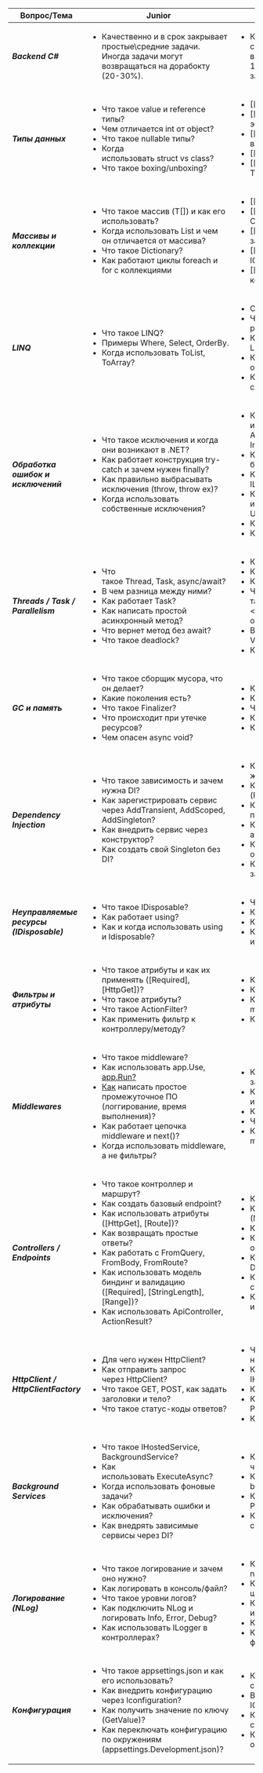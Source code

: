 | Вопрос/Тема                               | Junior                                                                                                                                                                                                                                                                                                                                                                                            | Middle                                                                                                                                                                                                                                                                                                                                                                                                                                                                        | Senior                                                                                                                                                                                                                                                                                                                                                                                                                                                               |
| ----------------------------------------- | ------------------------------------------------------------------------------------------------------------------------------------------------------------------------------------------------------------------------------------------------------------------------------------------------------------------------------------------------------------------------------------------------- | ----------------------------------------------------------------------------------------------------------------------------------------------------------------------------------------------------------------------------------------------------------------------------------------------------------------------------------------------------------------------------------------------------------------------------------------------------------------------------- |:-------------------------------------------------------------------------------------------------------------------------------------------------------------------------------------------------------------------------------------------------------------------------------------------------------------------------------------------------------------------------------------------------------------------------------------------------------------------- |
| ***Backend C#***                          | <ul><li>Качественно и в срок закрывает простые\средние задачи. Иногда задачи могут возвращаться на дорабокту (20-30%).</li></ul>                                                                                                                                                                                                                                                                  | <ul><li>Качественно и в срок закрывает средние\сложные задачи. Задачи редко возвращаются на доработку (менее 10-15%). Обсуждает с бизнесом детали задачи.</li></ul>                                                                                                                                                                                                                                                                                                           | <ul><li>Закрывает задачи поовышенной сложности, требующие экспертных знаний, умение правильно выбирать правильные архитектурные решения, предоставлять отказоустойчивый сервис, справляющийся с высокой нагрузкой</li></ul>                                                                                                                                                                                                                                          |
| ***Типы данных***                         | <ul><li>Что такое value и reference типы?</li><li>Чем отличается int от object?</li><li>Что такое nullable типы?</li><li>Когда использовать struct vs class?</li><li>Что такое boxing/unboxing?</li></ul>                                                                                                                                                                                         | <ul><li>[[Как работают events и delegates?]]</li><li>[[Какие типы в C# иммутабельны и почему это важно?]]</li><li>[[Как поведение value/reference типов влияет на производительность?]]</li><li>[[Как писать свои value-типы?]]</li><li>[[Как кастомизировать поведение через ToString, Equals, GetHashCode]]</li></ul>                                                                                                                                                       | <ul><li>Как и когда использовать Span<T>, Memory<T> для оптимизации?</li><li>Когда использовать ref struct и readonly struct?</li><li>Как оптимизировать работу с памятью при выборе типов</li><li>Как эффективно проектировать модели с учётом иммутабельности и производительности</li></ul>                                                                                                                                                                       |
| ***Массивы и коллекции***                 | <ul><li>Что такое массив (T[]) и как его использовать?</li><li>Когда использовать List<T> и чем он отличается от массива?</li><li>Что такое Dictionary?</li><li>Как работают циклы foreach и for с коллекциями</li></ul>                                                                                                                                                                          | <ul><li>[[Что такое HashSet, Queue, Stack?]]</li><li>[[Когда использовать ObservableCollection?]]</li><li>[[Как выбрать подходящую коллекцию под задачу?]]</li><li>[[Как использовать IEnumerable<T>, ICollection<T>, IList<T>]]</li><li>[[Как и когда использовать Concurrent коллекции]]</li></ul>                                                                                                                                                                          | <ul><li>Как работает внутренне Dictionary?</li><li>Как реализовать свою коллекцию?</li><li>Как оптимизировать работу с большими наборами данных?</li><li>Как профилировать и минимизировать аллокации при работе с коллекциями?</li><li>Когда использовать immutable коллекции из System.Collections.Immutable?</li></ul>                                                                                                                                            |
| ***LINQ***                                | <ul><li>Что такое LINQ?</li><li>Примеры Where, Select, OrderBy.</li><li>Когда использовать ToList, ToArray?</li></ul>                                                                                                                                                                                                                                                                             | <ul><li>Отличие deferred и immediate выполнения.</li><li>Что такое IQueryable и IEnumerable и различия между ними?</li><li>Как писать читаемые и эффективные LINQ-запросы?</li><li>Как работают group/join/aggregate операции?</li><li>Как использовать SelectMany и проекцию сложных данных?</li></ul>                                                                                                                                                                       | <ul><li>Как писать кастомные LINQ-провайдеры?</li><li>Как использовать LINQ для построения DSL?</li><li>Когда отказаться от LINQ в пользу императивного кода?</li><li>Как оптимизировать LINQ с точки зрения аллокаций и производительности?</li><li>Как профилировать и устранять медленные LINQ-запросы?</li><li></li></ul>                                                                                                                                        |
| ***Обработка ошибок и исключений***       | <ul><li>Что такое исключения и когда они возникают в .NET?</li><li>Как работает конструкция try-catch и зачем нужен finally?</li><li>Как правильно выбрасывать исключения (throw, throw ex)?</li><li>Когда использовать собственные исключения?</li></ul>                                                                                                                                         | <ul><li>Как обрабатывать различные типы исключений (IOException, ArgumentException, InvalidOperationException)?</li><li>Как структурировать обработку ошибок в бизнес-логике и инфраструктуре?</li><li>Как логировать исключения (NLog, ILogger, telemetry)?</li><li>Как использовать глобальный обработчик исключений (UseExceptionHandler, UseDeveloperExceptionPage)?</li><li>Когда выбрасывать свое исключение?</li><li>Как логировать ошибки и не терять стек?</li></ul> | <ul><li>Как реализовать централизованную обработку ошибок в middleware?</li><li>Как обогащать исключения дополнительной информацией (объект запроса, ID пользователя, traceId)?</li><li>Как обрабатывать исключения в асинхронном коде и background сервисах?</li><li>Как реализовать retry-логику, fallback и circuit breaker (например, с Polly)?</li><li>Когда использовать исключения, а когда возвращать результат с ошибкой (Result, OneOf, Either)?</li></ul> |
| ***Threads / Task / Parallelism***        | <ul><li>Что такое Thread, Task, async/await?</li><li>В чем разница между ними?</li><li>Как работает Task?</li><li>Как написать простой асинхронный метод?</li><li>Что вернет метод без await?</li><li>Что такое deadlock?</li></ul>                                                                                                                                                               | <ul><li>Как работает потокобезопасность?</li><li>Когда использовать ConfigureAwait(false)?</li><li>Как обрабатывать исключения в Task?</li><li>Что такое Task.WhenAll, [Task.Run](http://Task.Run "http://Task.Run"), ThreadPool?</li><li>Как реализовать параллельную обработку с Task.WhenAll?</li><li>В чем разница между Task, Task<T> и ValueTask?</li><li>Как избегать deadlock'ов и contention?</li></ul>                                                              | <ul><li>Как использовать SemaphoreSlim, CancellationToken, TPL Dataflow?</li><li>Как проектировать асинхронные API?</li><li>Как реализовать масштабируемую параллельную обработку?</li><li>Проектирование систем с высоким уровнем параллелизма.</li><li>Использование Channels, кастомных синхрон. примитивов.</li></ul>                                                                                                                                            |
| ***GC и память***                         | <ul><li>Что такое сборщик мусора, что он делает?</li><li>Какие поколения есть?</li><li>Что такое Finalizer?</li><li>Что происходит при утечке ресурсов?</li><li>Чем опасен async void?</li></ul>                                                                                                                                                                                                  | <ul><li>Как GC влияет на производительность?</li><li>Когда происходит GC?</li><li>Что такое LOH и как его избежать?</li><li>Как профилировать утечки памяти?</li><li>Как избежать утечек?</li></ul>                                                                                                                                                                                                                                                                           | <ul><li>Как управлять жизненным циклом объектов в высоконагруженных системах?</li><li>Как правильно использовать GC.Collect?</li><li>Как использовать WeakReference и GCHandle?</li><li>Как избежать "pinned" объектов и управлять поколениями GC?</li><li></li></ul>                                                                                                                                                                                                |
| ***Dependency Injection***                | <ul><li>Что такое зависимость и зачем нужна DI?</li><li>Как зарегистрировать сервис через AddTransient, AddScoped, AddSingleton?</li><li>Как внедрить сервис через конструктор?</li><li>Как создать свой Singleton без DI?</li></ul>                                                                                                                                                              | <ul><li>Как работает IServiceCollection и жизненные циклы объектов?</li><li>Как реализовать фабрику зависимостей (Func<T>, IServiceProvider)?</li><li>Когда использовать scoped-сервисы и почему важно соблюдать границы?</li><li>Как использовать интерфейсы и абстракции для внедрения зависимостей?</li><li>Как тестировать DI-структуру и ловить ошибки времени выполнения?</li><li>Как протестировать код с внедрением зависимостей?</li></ul>                           | <ul><li>Как реализовать собственный контейнер или расширения для регистрации?</li><li>Как внедрять зависимости в middleware, фильтры, background services?</li><li>Как организовать сложную композицию зависимостей (composite pattern, decorator)?</li><li>DI в микросервисной архитектуре - как работать с Autofac, Scrutor?</li></ul>                                                                                                                             |
| ***Неуправляемые ресурсы (IDisposable)*** | <ul><li>Что такое IDisposable?</li><li>Как работает using?</li><li>Как и когда использовать using и Idisposable?</li></ul>                                                                                                                                                                                                                                                                        | <ul><li>Что такое DisposePattern?</li><li>Когда нужен финализатор?</li><li>Когда применять IAsyncDisposable?</li><li>Как реализовать корректную очистку в иерархии объектов?</li></ul>                                                                                                                                                                                                                                                                                        | <ul><li>Как управлять временем жизни сложных ресурсов?</li><li>Разработка безопасных API с неуправляемыми ресурсами.</li><li>Диагностика и автоматизация освобождения ресурсов.</li></ul>                                                                                                                                                                                                                                                                            |
| ***Фильтры и атрибуты***                  | <ul><li>Что такое атрибуты и как их применять ([Required], [HttpGet])?</li><li>Что такое атрибуты?</li><li>Что такое ActionFilter?</li><li>Как применить фильтр к контроллеру/методу?</li></ul>                                                                                                                                                                                                   | <ul><li>Как создать кастомный атрибут и фильтр?</li><li>Когда использовать IAsyncActionFilter?</li><li>Когда использовать фильтры, а когда middleware?</li><li>Как регистрировать глобальные фильтры?</li></ul>                                                                                                                                                                                                                                                               | <ul><li>Как влияют фильтров на производительность?</li><li>Как избежать дублирования логики?</li><li>Динамическое применение фильтров. (пример)</li><li>Расширение системы фильтрации для многосервисной архитектуры.</li><li>Как обеспечить тестируемость фильтров через фабрики?</li></ul>                                                                                                                                                                         |
| ***Middlewares***                         | <ul><li>Что такое middleware?</li><li>Как использовать app.Use, [app.Run?</li><li>Как](http://app.Run?</li><li>Как "http://app.Run?</li><li>Как") написать простое промежуточное ПО (логгирование, время выполнения)?</li><li>Как работает цепочка middleware и next()?</li><li>Когда использовать middleware, а не фильтры?</li></ul>                                                            | <ul><li>Как использовать middleware с зависимостями через DI?</li><li>Как обрабатывать ошибки, перехватывать исключения в middleware?</li><li>Как читать/изменять HttpContext?</li><li>Что такое pipeline?</li><li>Как реализовать condition-based middleware?</li></ul>                                                                                                                                                                                                      | <ul><li>Как избежать блокировок?</li><li>Как профилировать middleware и минимизировать накладные расходы?</li><li>Как использовать middleware для кросс-сервисной логики (логгирование, авторизация, метрики)?</li><li>Оптимизация и масштабирование pipeline - какие есть подходы, практики?</li></ul>                                                                                                                                                              |
| ***Controllers / Endpoints***             | <ul><li>Что такое контроллер и маршрут?</li><li>Как создать базовый endpoint?</li><li>Как использовать атрибуты ([HttpGet], [Route])?</li><li>Как возвращать простые ответы?</li><li>Как работать с FromQuery, FromBody, FromRoute?</li><li>Как использовать модель биндинг и валидацию ([Required], [StringLength], [Range])?</li><li>Как использовать ApiController, ActionResult<T>?</li></ul> | <ul><li>Как читать/изменять HttpContext?</li><li>Когда применять минимальные API (MapGet, MapPost)?</li><li>Как проектировать API по REST/DDD?</li><li>Как организовать глобальную обработку ошибок?</li><li>Как использовать фильтры, middleware, DTO, кастомные атрибуты для валидации?</li><li>Как внедрять фильтрацию, пагинацию, сортировку?</li><li>Как тестировать эндпоинты юнитами и интеграционно?</li></ul>                                                        | <ul><li>Как проектировать высоконагруженные API (async, rate limiting, CORS)?</li><li>Безопасность (OAuth, JWT, API Keys).</li><li>Как проектировать REST API с учетом версий и контрактов?</li></ul>                                                                                                                                                                                                                                                                |
| ***HttpClient / HttpClientFactory***      | <ul><li>Для чего нужен HttpClient?</li><li>Как отправить запрос через HttpClient?</li><li>Что такое GET, POST, как задать заголовки и тело?</li><li>Что такое статус-коды ответов?</li></ul>                                                                                                                                                                                                      | <ul><li>Что такое HttpClientFactory и зачем она нужна?</li><li>Как использовать HttpClientFactory и IHttpClientFactory?</li><li>Как внедрять через DI?</li><li>Как настроить политики (retry, timeout) с Polly?</li><li>Как использовать Typed и Named clients?</li></ul>                                                                                                                                                                                                     | <ul><li>Настройка мониторинга, трекинг запросов, кастомные DelegatingHandler.</li><li>Как профилировать и оптимизировать количество открытых сокетов?</li><li>Как правильно обрабатывать HttpRequestException, TimeoutException?</li><li>Как внедрять кэширование и логирование на уровне HTTP-клиентов?</li></ul>                                                                                                                                                   |
| ***Background Services***                 | <ul><li>Что такое IHostedService, BackgroundService?</li><li>Как использовать ExecuteAsync?</li><li>Когда использовать фоновые задачи?</li><li>Как обрабатывать ошибки и исключения?</li><li>Как внедрять зависимые сервисы через DI?</li></ul>                                                                                                                                                   | <ul><li>Как отменять задачи через CancellationToken?</li><li>Как управлять жизненным циклом background-сервисов?</li><li>Когда использовать таймеры (Timer, PeriodicTimer)?</li><li>Как профилировать и логировать фоновые сервисы?</li></ul>                                                                                                                                                                                                                                 | <ul><li>Как организовать очередь заданий (Channel, Queue, Semaphore)?</li><li>Как масштабировать background обработку (например, job-пул)?</li></ul>                                                                                                                                                                                                                                                                                                                 |
| ***Логирование (NLog)***                  | <ul><li>Что такое логирование и зачем оно нужно?</li><li>Как логировать в консоль/файл?</li><li>Что такое уровни логов?</li><li>Как подключить NLog и логировать Info, Error, Debug?</li><li>Как использовать ILogger<T> в контроллерах?</li></ul>                                                                                                                                                | <ul><li>Как настраивать цели и правила в nlog.config?</li><li>Как писать структурированные логи (с шаблонами, @fields)?</li><li>Как логировать исключения с ex.ToString() и stack trace?</li><li>Как использовать DI для логов?</li><li>Как реализовать кастомный target или фильтр логов?</li></ul>                                                                                                                                                                          | <ul><li>Как структурировать логи (корреляции, трассировка)?</li><li>Как интегрировать NLog с другими сервисами (Elasticsearch, Seq, Grafana Loki)?</li><li>Как профилировать логирование и избегать избыточных логов?</li><li>Как логировать в распределённых системах (корреляция, traceId)?</li></ul>                                                                                                                                                              |
| ***Конфигурация***                        | <ul><li>Что такое appsettings.json и как его использовать?</li><li>Как внедрить конфигурацию через Iconfiguration?</li><li>Как получить значение по ключу (GetValue<T>)?</li><li>Как переключать конфигурацию по окружениям (appsettings.Development.json)?</li></ul>                                                                                                                             | <ul><li>Как работать с IConfiguration, IOptions, IOptionsSnapshot?</li><li>В чем отличие между IOptions и IOptionsMonitor?</li><li>Как валидировать конфигурацию при старте?</li><li>Как читать конфигурации из переменных окружения и командной строки?</li></ul>                                                                                                                                                                                                            | <ul><li>Как применять кастомные провайдеры?</li><li>Как безопасно работать с секциями конфигурации и секретами?</li><li>Как централизованно управлять конфигурацией в микросервисной архитектуре?</li><li>Конфигурация в распределённых системах, dynamic reloading, integration с Consul, Vault.</li></ul>                                                                                                                                                          |
